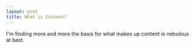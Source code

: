 ```yaml
---
layout: post
title: What is Content?
---
```


I'm finding more and more the basis for what makes up content is nebulous at best.
